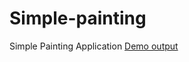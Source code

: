 # Simple-painting
Simple Painting Application 
[Demo output](https://github.com/mohammada315/Simple-painting/blob/main/Screenshot%20from%202021-07-10%2012-42-37.png)
